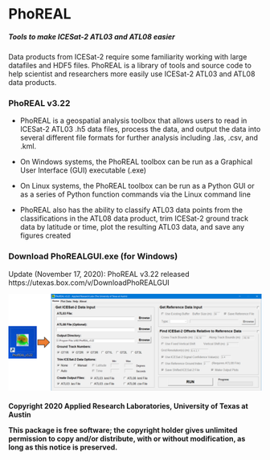 <h1>PhoREAL</h1>
<h5>Tools to make ICESat-2 ATL03 and ATL08 easier</h5>

Data products from ICESat-2 require some familiarity working with large datafiles and HDF5 files. PhoREAL is a library of tools and source code to help scientist and researchers more easily use ICESat-2 ATL03 and ATL08 data products.

<h3>PhoREAL v3.22</h3>

* PhoREAL is a geospatial analysis toolbox that allows users to read in ICESat-2 ATL03 .h5 data files, process the data, and output the data into several different file formats for further analysis including .las, .csv, and .kml.

* On Windows systems, the PhoREAL toolbox can be run as a Graphical User Interface (GUI) executable (.exe)

* On Linux systems, the PhoREAL toolbox can be run as a Python GUI or as a series of Python function commands via
the Linux command line

* PhoREAL also has the ability to classify ATL03 data points from the classifications in the ATL08 data product, trim ICESat-2 ground track data by latitude or time, plot the resulting ATL03 data, and save any figures created



<h3>Download PhoREALGUI.exe (for Windows)</h3>
Update (November 17, 2020): PhoREAL v3.22 released
https://utexas.box.com/v/DownloadPhoREALGUI

![PhoREALScreenshot](/images/PhoREAL_screenshot_v3.22.png)

<h4>Copyright 2020 Applied Research Laboratories, University of Texas at Austin

This package is free software; the copyright holder gives unlimited
permission to copy and/or distribute, with or without modification, as
long as this notice is preserved.</h4>

